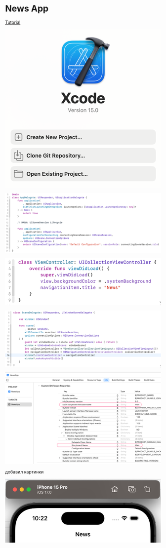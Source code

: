 #  News App


[Tutorial](https://developer.apple.com/tutorials/app-dev-training/getting-started-with-today)

![](img/01.png)

![](img/02.png)

![](img/03.png)

![](img/04.png)

![](img/05.png)

добавил картинки

![](img/06.png)
